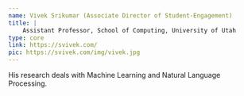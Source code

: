 ```yaml
---
name: Vivek Srikumar (Associate Director of Student-Engagement)
title: |
    Assistant Professor, School of Computing, University of Utah
type: core
link: https://svivek.com/
pic: https://svivek.com/img/vivek.jpg
---
```


His research deals with Machine Learning and Natural Language Processing.
